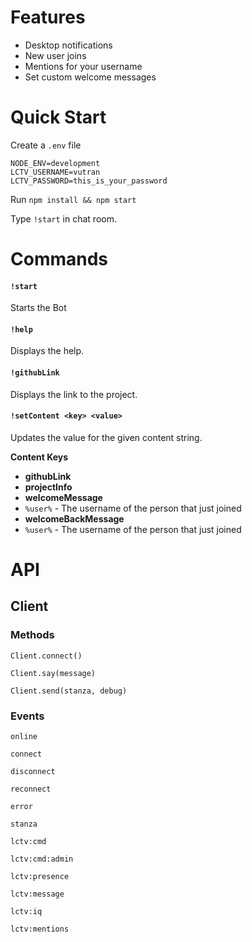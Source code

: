 # Features

- Desktop notifications
 - New user joins
 - Mentions for your username
- Set custom welcome messages

# Quick Start

Create a `.env` file

```
NODE_ENV=development
LCTV_USERNAME=vutran
LCTV_PASSWORD=this_is_your_password
```

Run `npm install && npm start`

Type `!start` in chat room.

# Commands

#### `!start`

Starts the Bot

#### `!help`

Displays the help.

#### `!githubLink`

Displays the link to the project.

#### `!setContent <key> <value>`

Updates the value for the given content string.

**Content Keys**

- **githubLink**
- **projectInfo**
- **welcomeMessage**
 - `%user%` - The username of the person that just joined
- **welcomeBackMessage**
 - `%user%` - The username of the person that just joined

# API

## Client

### Methods

`Client.connect()`

`Client.say(message)`

`Client.send(stanza, debug)`


### Events

`online`

`connect`

`disconnect`

`reconnect`

`error`

`stanza`

`lctv:cmd`

`lctv:cmd:admin`

`lctv:presence`

`lctv:message`

`lctv:iq`

`lctv:mentions`
